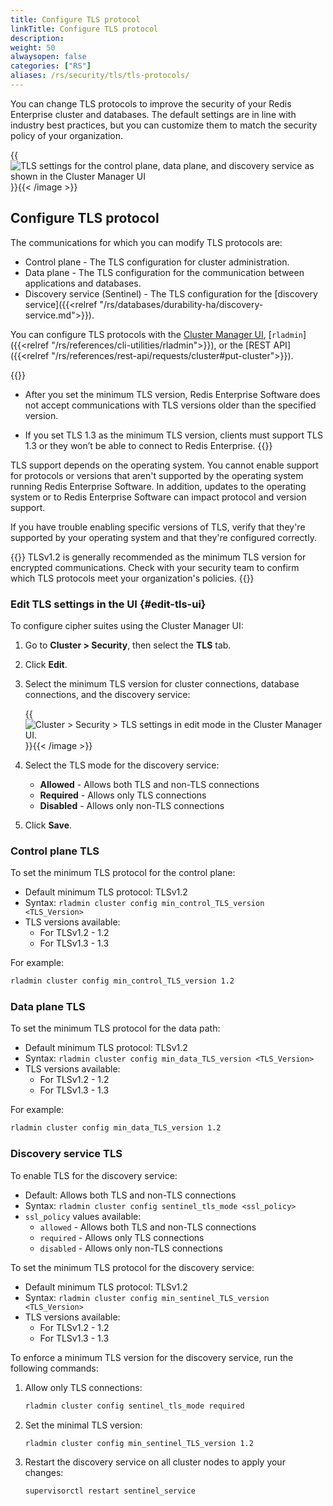 ```yaml
---
title: Configure TLS protocol
linkTitle: Configure TLS protocol
description:
weight: 50
alwaysopen: false
categories: ["RS"]
aliases: /rs/security/tls/tls-protocols/
---
```


You can change TLS protocols to improve the security of your Redis Enterprise cluster and databases. The default settings are in line with industry best practices, but you can customize them to match the security policy of your organization.

{{<image filename="images/rs/screenshots/cluster/security-tls-protocols-view.png" alt="TLS settings for the control plane, data plane, and discovery service as shown in the Cluster Manager UI" >}}{{< /image >}}

## Configure TLS protocol

The communications for which you can modify TLS protocols are:

- Control plane - The TLS configuration for cluster administration.
- Data plane - The TLS configuration for the communication between applications and databases.
- Discovery service (Sentinel) - The TLS configuration for the [discovery service]({{<relref "/rs/databases/durability-ha/discovery-service.md">}}).

You can configure TLS protocols with the [Cluster Manager UI](#edit-tls-ui), [`rladmin`]({{<relref "/rs/references/cli-utilities/rladmin">}}), or the [REST API]({{<relref "/rs/references/rest-api/requests/cluster#put-cluster">}}).

{{<warning>}}
- After you set the minimum TLS version, Redis Enterprise Software does not accept communications with TLS versions older than the specified version.

- If you set TLS 1.3 as the minimum TLS version, clients must support TLS 1.3 or they won’t be able to connect to Redis Enterprise.
{{</warning>}}

TLS support depends on the operating system. You cannot enable support for protocols or versions that aren't supported by the operating system running Redis Enterprise Software.  In addition, updates to the operating system or to Redis Enterprise Software can impact protocol and version support.  

If you have trouble enabling specific versions of TLS, verify that they're supported by your operating system and that they're configured correctly.

{{<note>}}
TLSv1.2 is generally recommended as the minimum TLS version for encrypted communications. Check with your security team to confirm which TLS protocols meet your organization's policies.
{{</note>}}

### Edit TLS settings in the UI {#edit-tls-ui}

To configure cipher suites using the Cluster Manager UI:

1. Go to **Cluster > Security**, then select the **TLS** tab.

1. Click **Edit**.

1. Select the minimum TLS version for cluster connections, database connections, and the discovery service:

    {{<image filename="images/rs/screenshots/cluster/security-tls-protocols-edit.png" alt="Cluster > Security > TLS settings in edit mode in the Cluster Manager UI." >}}{{< /image >}}
  
1. Select the TLS mode for the discovery service:

    - **Allowed** - Allows both TLS and non-TLS connections
    - **Required** - Allows only TLS connections
    - **Disabled** - Allows only non-TLS connections

1. Click **Save**.

### Control plane TLS

To set the minimum TLS protocol for the control plane:

- Default minimum TLS protocol: TLSv1.2
- Syntax: `rladmin cluster config min_control_TLS_version <TLS_Version>`
- TLS versions available:
  - For TLSv1.2 - 1.2
  - For TLSv1.3 - 1.3

For example:

```sh
rladmin cluster config min_control_TLS_version 1.2
```

### Data plane TLS

To set the minimum TLS protocol for the data path:

- Default minimum TLS protocol: TLSv1.2
- Syntax: `rladmin cluster config min_data_TLS_version <TLS_Version>`
- TLS versions available:
  - For TLSv1.2 - 1.2
  - For TLSv1.3 - 1.3

For example:

```sh
rladmin cluster config min_data_TLS_version 1.2
```


### Discovery service TLS

To enable TLS for the discovery service:

- Default: Allows both TLS and non-TLS connections
- Syntax: `rladmin cluster config sentinel_tls_mode <ssl_policy>`
- `ssl_policy` values available:
  - `allowed` - Allows both TLS and non-TLS connections
  - `required` - Allows only TLS connections
  - `disabled` - Allows only non-TLS connections

To set the minimum TLS protocol for the discovery service:

- Default minimum TLS protocol: TLSv1.2
- Syntax: `rladmin cluster config min_sentinel_TLS_version <TLS_Version>`
- TLS versions available:
  - For TLSv1.2 - 1.2
  - For TLSv1.3 - 1.3

To enforce a minimum TLS version for the discovery service, run the following commands:

1. Allow only TLS connections:

    ```sh
    rladmin cluster config sentinel_tls_mode required
    ```

1. Set the minimal TLS version:

    ```sh
    rladmin cluster config min_sentinel_TLS_version 1.2
    ```

1. Restart the discovery service on all cluster nodes to apply your changes:

    ```sh
    supervisorctl restart sentinel_service
    ```
